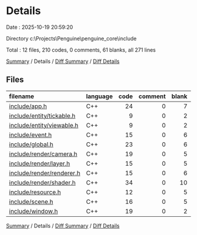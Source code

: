 # Details

Date : 2025-10-19 20:59:20

Directory c:\\Projects\\Penguine\\penguine_core\\include

Total : 12 files,  210 codes, 0 comments, 61 blanks, all 271 lines

[Summary](results.md) / Details / [Diff Summary](diff.md) / [Diff Details](diff-details.md)

## Files
| filename | language | code | comment | blank | total |
| :--- | :--- | ---: | ---: | ---: | ---: |
| [include/app.h](/include/app.h) | C++ | 24 | 0 | 7 | 31 |
| [include/entity/tickable.h](/include/entity/tickable.h) | C++ | 9 | 0 | 2 | 11 |
| [include/entity/viewable.h](/include/entity/viewable.h) | C++ | 9 | 0 | 2 | 11 |
| [include/event.h](/include/event.h) | C++ | 15 | 0 | 6 | 21 |
| [include/global.h](/include/global.h) | C++ | 23 | 0 | 6 | 29 |
| [include/render/camera.h](/include/render/camera.h) | C++ | 19 | 0 | 5 | 24 |
| [include/render/layer.h](/include/render/layer.h) | C++ | 15 | 0 | 5 | 20 |
| [include/render/renderer.h](/include/render/renderer.h) | C++ | 15 | 0 | 6 | 21 |
| [include/render/shader.h](/include/render/shader.h) | C++ | 34 | 0 | 10 | 44 |
| [include/resource.h](/include/resource.h) | C++ | 12 | 0 | 5 | 17 |
| [include/scene.h](/include/scene.h) | C++ | 16 | 0 | 5 | 21 |
| [include/window.h](/include/window.h) | C++ | 19 | 0 | 2 | 21 |

[Summary](results.md) / Details / [Diff Summary](diff.md) / [Diff Details](diff-details.md)